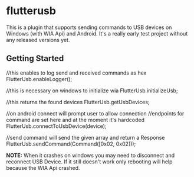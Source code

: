 # flutterusb

This is a plugin that supports sending commands to USB devices on Windows (with WIA Api) and Android.
It's a really early test project without any released versions yet.

## Getting Started

//this enables to log send and received commands as hex
FlutterUsb.enableLogger();


//this is necessary on windows to initialize wia
FlutterUsb.initializeUsb;

//this returns the found devices
FlutterUsb.getUsbDevices;

//on android connect will prompt user to allow connection
//endpoints for command are set here and at the moment it's hardcoded
FlutterUsb.connectToUsbDevice(device);

//send command will send the given array and return a Response
FlutterUsb.sendCommand(Command([0x02, 0x02]));

**NOTE:**
When it crashes on windows you may need to disconnect and reconnect USB Device.
If it still doesn't work only rebooting will help because the WIA Api crashed.
